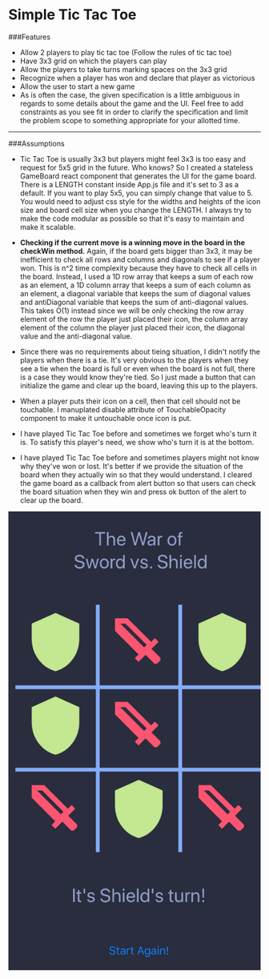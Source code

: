 # Simple Tic Tac Toe

###Features

- Allow 2 players to play tic tac toe (Follow the rules of tic tac toe)
- Have 3x3 grid on which the players can play
- Allow the players to take turns marking spaces on the 3x3 grid
- Recognize when a player has won and declare that player as victorious
- Allow the user to start a new game
- As is often the case, the given specification is a little ambiguous in regards to some details about the game and the UI. Feel free to add constraints as you see fit in order to clarify the specification and limit the problem scope to something appropriate for your allotted time.

---

###Assumptions

- Tic Tac Toe is usually 3x3 but players might feel 3x3 is too easy and request for 5x5 grid in the future. Who knows?
  So I created a stateless GameBoard react component that generates the UI for the game board. There is a LENGTH constant inside App.js file and it's set to 3 as a default. If you want to play 5x5, you can simply change that value to 5. You would need to adjust css style for the widths and heights of the icon size and board cell size when you change the LENGTH. I always try to make the code modular as possible so that it's easy to maintain and make it scalable.

- **Checking if the current move is a winning move in the board in the checkWin method.**
  Again, if the board gets bigger than 3x3, it may be inefficient to check all rows and columns and diagonals to see if a player won. This is n^2 time complexity because they have to check all cells in the board. Instead, I used a 1D row array that keeps a sum of each row as an element, a 1D column array that keeps a sum of each column as an element, a diagonal variable that keeps the sum of diagonal values and antiDiagonal variable that keeps the sum of anti-diagonal values.
  This takes O(1) instead since we will be only checking the row array element of the row the player just placed their icon, the column array element of the column the player just placed their icon, the diagonal value and the anti-diagonal value.

- Since there was no requirements about tieing situation, I didn't notify the players when there is a tie. It's very obvious to the players when they see a tie when the board is full or even when the board is not full, there is a case they would know they're tied. So I just made a button that can initialize the game and clear up the board, leaving this up to the players.

- When a player puts their icon on a cell, then that cell should not be touchable. I manuplated disable attribute of TouchableOpacity component to make it untouchable once icon is put.

- I have played Tic Tac Toe before and sometimes we forget who's turn it is. To satisfy this player's need, we show who's turn it is at the bottom.

- I have played Tic Tac Toe before and sometimes players might not know why they've won or lost. It's better if we provide the situation of the board when they actually win so that they would understand.
  I cleared the game board as a callback from alert button so that users can check the board situation when they win and press ok button of the alert to clear up the board.

![alt text](https://github.com/deepseafishing/tictactoe/blob/master/Screen%20Shot%202019-11-19%20at%205.27.33%20PM.png)
